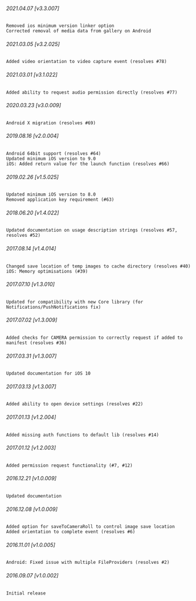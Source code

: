 

###### 2021.04.07 [v3.3.007]

```
Removed ios minimum version linker option
Corrected removal of media data from gallery on Android
```


###### 2021.03.05 [v3.2.025]

```
Added video orientation to video capture event (resolves #78)
```


###### 2021.03.01 [v3.1.022]

```
Added ability to request audio permission directly (resolves #77)
```


###### 2020.03.23 [v3.0.009]

```
Android X migration (resolves #69)
```


###### 2019.08.16 [v2.0.004]

```
Android 64bit support (resolves #64)
Updated minimum iOS version to 9.0 
iOS: Added return value for the launch function (resolves #66)
```


###### 2019.02.26 [v1.5.025]

```
Updated minimum iOS version to 8.0 
Removed application key requirement (#63)
```


###### 2018.06.20 [v1.4.022]

```
Updated documentation on usage description strings (resolves #57, resolves #52)
```


###### 2017.08.14 [v1.4.014]

```
Changed save location of temp images to cache directory (resolves #40)
iOS: Memory optimisations (#39)
```


###### 2017.07.10 [v1.3.010]

```
Updated for compatibility with new Core library (for Notifications/PushNotifications fix)
```


###### 2017.07.02 [v1.3.009]

```
Added checks for CAMERA permission to correctly request if added to manifest (resolves #36)
```


###### 2017.03.31 [v1.3.007]

```
Updated documentation for iOS 10
```


###### 2017.03.13 [v1.3.007]

```
Added ability to open device settings (resolves #22)
```


###### 2017.01.13 [v1.2.004]

```
Added missing auth functions to default lib (resolves #14)
```


###### 2017.01.12 [v1.2.003]

```
Added permission request functionality (#7, #12)
```


###### 2016.12.21 [v1.0.009]

```
Updated documentation
```


###### 2016.12.08 [v1.0.009]

```
Added option for saveToCameraRoll to control image save location 
Added orientation to complete event (resolves #6)
```


###### 2016.11.01 [v1.0.005]

```
Android: Fixed issue with multiple FileProviders (resolves #2)
```


###### 2016.09.07 [v1.0.002]

```
Initial release
```
